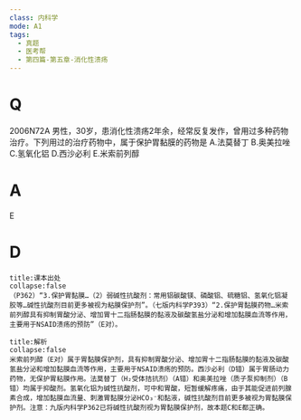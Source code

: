```yaml
---
class: 内科学
mode: A1
tags:
  - 真题
  - 医考帮
  - 第四篇-第五章-消化性溃疡
---
```


# Q
2006N72A 男性，30岁，患消化性溃疡2年余，经常反复发作，曾用过多种药物治疗。下列用过的治疗药物中，属于保护胃黏膜的药物是
A.法莫替丁
B.奥美拉唑
C.氢氧化铝
D.西沙必利
E.米索前列醇

# A
E
# D
```ad-note
title:课本出处
collapse:false
（P362）“3.保护胃黏膜…（2）弱碱性抗酸剂：常用铝碳酸镁、磷酸铝、硫糖铝、氢氧化铝凝胶等…碱性抗酸剂目前更多被视为粘膜保护剂”。（七版内科学P393）“2.保护胃黏膜药物…米索前列醇具有抑制胃酸分泌、增加胃十二指肠黏膜的黏液及碳酸氢盐分泌和增加黏膜血流等作用，主要用于NSAID溃疡的预防”（E对）。
```

```ad-summary
title:解析
collapse:false
米索前列醇（E对）属于胃黏膜保护剂，具有抑制胃酸分泌、增加胃十二指肠黏膜的黏液及碳酸氢盐分泌和增加黏膜血流等作用，主要用于NSAID溃疡的预防。西沙必利（D错）属于胃肠动力药物，无保护胃粘膜作用。法莫替丁（H₂受体拮抗剂）（A错）和奥美拉唑（质子泵抑制剂）（B错）均属于抑酸剂。氢氧化铝为碱性抗酸剂，可中和胃酸，短暂缓解疼痛，由于其能促进前列腺素合成，增加黏膜血流量、刺激胃黏膜分泌HCO₃⁻和黏液，碱性抗酸剂目前更多被视为胃黏膜保护剂。注意：九版内科学P362已将碱性抗酸剂视为胃黏膜保护剂，故本题C和E都正确。
```

